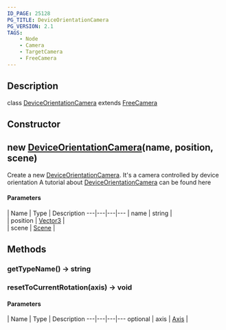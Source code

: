 ```yaml
---
ID_PAGE: 25128
PG_TITLE: DeviceOrientationCamera
PG_VERSION: 2.1
TAGS:
    - Node
    - Camera
    - TargetCamera
    - FreeCamera
---
```

## Description

class [DeviceOrientationCamera](/classes/2.5/DeviceOrientationCamera) extends [FreeCamera](/classes/2.5/FreeCamera)



## Constructor

## new [DeviceOrientationCamera](/classes/2.5/DeviceOrientationCamera)(name, position, scene)

Create a new [DeviceOrientationCamera](/classes/2.5/DeviceOrientationCamera). It's a camera controlled by device orientation
A tutorial about [DeviceOrientationCamera](/classes/2.5/DeviceOrientationCamera) can be found here

#### Parameters
 | Name | Type | Description
---|---|---|---
 | name | string |     
 | position | [Vector3](/classes/2.5/Vector3) |     
 | scene | [Scene](/classes/2.5/Scene) |     
## Methods

### getTypeName() &rarr; string


### resetToCurrentRotation(axis) &rarr; void



#### Parameters
 | Name | Type | Description
---|---|---|---
optional | axis | [Axis](/classes/2.5/Axis) | 

